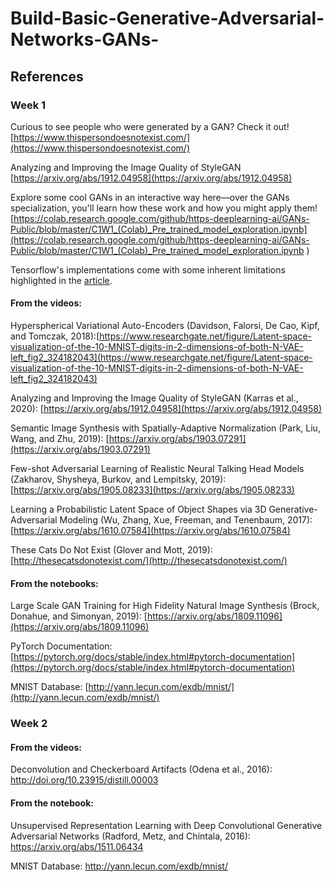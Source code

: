 # Build-Basic-Generative-Adversarial-Networks-GANs-
## References

### Week 1
Curious to see people who were generated by a GAN? Check it out! [https://www.thispersondoesnotexist.com/](https://www.thispersondoesnotexist.com/)

Analyzing and Improving the Image Quality of StyleGAN [https://arxiv.org/abs/1912.04958](https://arxiv.org/abs/1912.04958)

Explore some cool GANs in an interactive way here—over the GANs specialization, you'll learn how these work and how you might apply them! [https://colab.research.google.com/github/https-deeplearning-ai/GANs-Public/blob/master/C1W1_(Colab)_Pre_trained_model_exploration.ipynb](https://colab.research.google.com/github/https-deeplearning-ai/GANs-Public/blob/master/C1W1_(Colab)_Pre_trained_model_exploration.ipynb
)

Tensorflow's implementations come with some inherent limitations highlighted in the [article](https://thegradient.pub/state-of-ml-frameworks-2019-pytorch-dominates-research-tensorflow-dominates-industry/).


#### From the videos:

Hyperspherical Variational Auto-Encoders (Davidson, Falorsi, De Cao, Kipf, and Tomczak, 2018):[https://www.researchgate.net/figure/Latent-space-visualization-of-the-10-MNIST-digits-in-2-dimensions-of-both-N-VAE-left_fig2_324182043](https://www.researchgate.net/figure/Latent-space-visualization-of-the-10-MNIST-digits-in-2-dimensions-of-both-N-VAE-left_fig2_324182043)

Analyzing and Improving the Image Quality of StyleGAN (Karras et al., 2020): [https://arxiv.org/abs/1912.04958](https://arxiv.org/abs/1912.04958)

Semantic Image Synthesis with Spatially-Adaptive Normalization (Park, Liu, Wang, and Zhu, 2019): [https://arxiv.org/abs/1903.07291](https://arxiv.org/abs/1903.07291)

Few-shot Adversarial Learning of Realistic Neural Talking Head Models (Zakharov, Shysheya, Burkov, and Lempitsky, 2019): [https://arxiv.org/abs/1905.08233](https://arxiv.org/abs/1905.08233)

Learning a Probabilistic Latent Space of Object Shapes via 3D Generative-Adversarial Modeling (Wu, Zhang, Xue, Freeman, and Tenenbaum, 2017): [https://arxiv.org/abs/1610.07584](https://arxiv.org/abs/1610.07584)

These Cats Do Not Exist (Glover and Mott, 2019): [http://thesecatsdonotexist.com/](http://thesecatsdonotexist.com/)

#### From the notebooks:

Large Scale GAN Training for High Fidelity Natural Image Synthesis (Brock, Donahue, and Simonyan, 2019): [https://arxiv.org/abs/1809.11096](https://arxiv.org/abs/1809.11096)

PyTorch Documentation: [https://pytorch.org/docs/stable/index.html#pytorch-documentation](https://pytorch.org/docs/stable/index.html#pytorch-documentation)

MNIST Database: [http://yann.lecun.com/exdb/mnist/](http://yann.lecun.com/exdb/mnist/)


### Week 2
#### From the videos:

Deconvolution and Checkerboard Artifacts (Odena et al., 2016): http://doi.org/10.23915/distill.00003

#### From the notebook:

Unsupervised Representation Learning with Deep Convolutional Generative Adversarial Networks (Radford, Metz, and Chintala, 2016): https://arxiv.org/abs/1511.06434

MNIST Database: http://yann.lecun.com/exdb/mnist/
